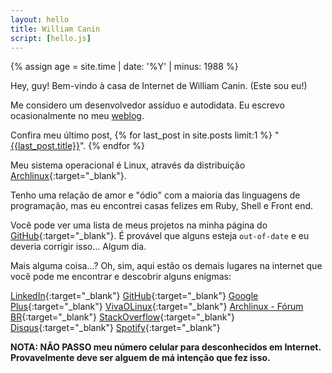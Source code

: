 ```yaml
---
layout: hello
title: William Canin
script: [hello.js]
---
```



{% assign age = site.time | date: '%Y' | minus: 1988 %}

Hey, guy! Bem-vindo à casa de Internet de William Canin. (Este sou eu!)

Me considero um desenvolvedor assíduo e autodidata. Eu escrevo ocasionalmente no meu [weblog]({{site.url}}{{site.baseurl}}/blog/).

Confira meu último post, {% for last_post in site.posts limit:1 %}
"<a href="{{site.url}}{{site.baseurl}}{{last_post.url}}">{{last_post.title}}</a>". {% endfor %}

Meu sistema operacional é Linux, através da distribuição [Archlinux](https://archlinux.org){:target="_blank"}.

Tenho uma relação de amor e "ódio" com a maioria das linguagens de programação, mas eu encontrei casas felizes em Ruby, Shell e Front end.

Você pode ver uma lista de meus projetos na minha página do [GitHub](https://github.com/williamcanin){:target="_blank"}. É provável que alguns esteja `out-of-date` e eu deveria corrigir isso... Algum dia.

Mais alguma coisa...? Oh, sim, aqui estão os demais lugares na internet que você pode me encontrar e descobrir alguns enigmas:

<!-- Add class 'markdown__listhome' for float: left -->

<!-- {: .markdown__listhome} -->
 [LinkedIn](https://www.linkedin.com/in/williamcostacanin/){:target="_blank"}
 [GitHub](https://github.com/williamcanin){:target="_blank"}
 [Google Plus](https://plus.google.com/+WilliamCanin){:target="_blank"}
 [VivaOLinux](https://www.vivaolinux.com.br/~willnux){:target="_blank"}
 [Archlinux - Fórum BR](https://forum.archlinux-br.org/profile.php?id=5539){:target="_blank"}
 [StackOverflow](https://pt.stackoverflow.com/users/15113/williamcanin?tab=profile){:target="_blank"}
 [Disqus](https://disqus.com/by/williamcanin/){:target="_blank"}
 [Spotify](https://open.spotify.com/user/williamcanin){:target="_blank"}


**NOTA: NÃO PASSO meu número celular para desconhecidos em Internet. Provavelmente deve ser alguem de má intenção que fez isso.**

